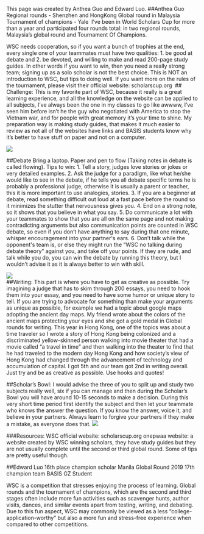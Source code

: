 This page was created by Anthea Guo and Edward Luo.
##Anthea Guo
Regional rounds - Shenzhen and HongKong
Global round in Malaysia
Tournament of champions - Yale
​
I’ve been in World Scholars Cup for more than a year and participated four rounds total: in two regional rounds, Malaysia’s global round and Tournament Of Champions.

WSC needs cooperation, so if you want a bunch of trophies at the end, every single one of your teammates must have two qualities: 1. be good at debate and 2. be devoted, and willing to make and read 200-page study guides. In other words if you want to win, then you need a really strong team; signing up as a solo scholar is not the best choice. This is NOT an introduction to WSC, but tips to doing well. If you want more on the rules of the tournament, please visit their official website: scholarscup.org
​
##​Challenge:
This is my favorite part of WSC, because it really is a great learning experience, and all the knowledge on the website can be applied to all subjects, I’ve always been the one in my classes to go like awwww, I’ve seen him before isn’t he the guy who negotiated with America to stop the Vietnam war, and for people with great memory it’s your time to shine. My preparation way is making study guides, that makes it much easier to review as not all of the websites have links and BASIS students know why it’s better to have stuff on paper and not on a computer.

![](https://scbasis.weebly.com/uploads/1/2/6/6/126607583/maxresdefault_orig.jpg)
<br>

##Debate
Bring a laptop. Paper and pen to flow (Taking notes in debate is called flowing). Tips to win: 1. Tell a story, judges love stories or jokes or very detailed examples. 2. Ask the judge for a paradigm, like what he/she would like to see in the debate, if he tells you all debate specific terms he is probably a professional judge, otherwise it is usually a parent or teacher, this it is more important to use analogies, stories. 3. If you are a beginner at debate, read something difficult out loud at a fast pace before the round so it minimizes the stutter that nervousness gives you. 4. End on a strong note, so it shows that you believe in what you say. 5. Do communicate a lot with your teammates to show that you are all on the same page and not making contradicting arguments but also communication points are counted in WSC debate, so even if you don’t have anything to say during that one minute, whisper encouragement into your partner's ears. 6. Don’t talk while the opponent's team is, or else they might run the “WSC no talking during debate theory” against you, and take off your points. If they are rude, and talk while you do, you can win the debate by running this theory, but I wouldn’t advise it as it is always better to win with skill.

![](https://scbasis.weebly.com/uploads/1/2/6/6/126607583/picture1-orig_orig.jpg)
<br>
##Writing:
This part is where you have to get as creative as possible. Try imagining a judge that has to skim through 200 essays, you need to hook them into your essay, and you need to have some humor or unique story to tell. If you are trying to advocate for something than make your arguments as unique as possible, for example we had a topic about google maps adopting the ancient day maps. My friend wrote about the colors of the ancient maps protecting your eyes and she got a gold medal in Global rounds for writing. This year in Hong Kong, one of the topics was about a time traveler so I wrote a story of Hong Kong being colonized and a discriminated yellow-skinned person walking into movie theater that had a movie called “a travel in time” and then walking into the theater to find that he had traveled to the modern day Hong Kong and how society’s view of Hong Kong had changed through the advancement of technology and accumulation of capital. I got 5th and our team got 2nd in writing overall. Just try and be as creative as possible. Use hooks and quotes! ​

##Scholar’s Bowl:
I would advise the three of you to split up and study two subjects really well, six if you can manage and then during the Scholar’s Bowl you will have around 10-15 seconds to make a decision. During this very short time period first identify the subject and then let your teammate who knows the answer the question. If you know the answer, voice it, and believe in your partners. Always learn to forgive your partners if they make a mistake, as everyone does that.
![](https://scbasis.weebly.com/uploads/1/2/6/6/126607583/0b-gathering_orig.jpg)
<br>

###Resources:
WSC official website: scholarscup.org
onepwaa website: a website created by WSC winning scholars, they have study guides but they are not usually complete until the second or third global round. Some of tips are pretty useful though.​<br>

##Edward Luo
16th place champion scholar Manila Global Round 2019
17th champion team
BASIS GZ Student

WSC is a competition that stresses enjoying the process of learning. Global rounds and the tournament of champions, which are the second and third stages often include more fun activities such as scavenger hunts, author visits, dances, and similar events apart from testing, writing, and debating. Due to this fun aspect, WSC may commonly be viewed as a less “college-application-worthy” but also a more fun and stress-free experience when compared to other competitions.
